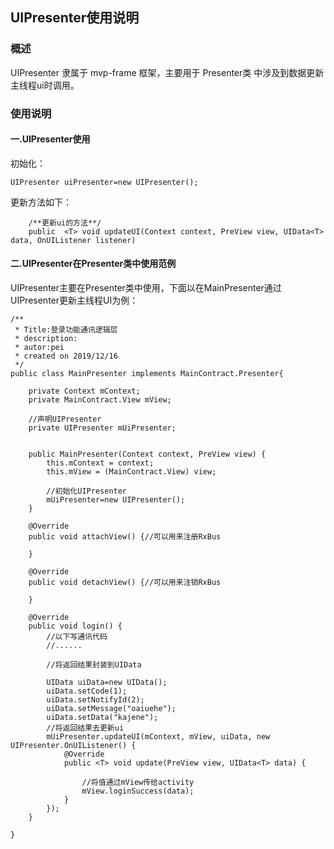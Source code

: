 ## UIPresenter使用说明

### 概述
UIPresenter 隶属于 mvp-frame 框架，主要用于 Presenter类 中涉及到数据更新主线程ui时调用。

### 使用说明
#### 一.UIPresenter使用
初始化：
```
UIPresenter uiPresenter=new UIPresenter();
```
更新方法如下：
```
    /**更新ui的方法**/
    public  <T> void updateUI(Context context, PreView view, UIData<T> data, OnUIListener listener)
```
#### 二.UIPresenter在Presenter类中使用范例
UIPresenter主要在Presenter类中使用，下面以在MainPresenter通过UIPresenter更新主线程UI为例：
```
/**
 * Title:登录功能通讯逻辑层
 * description:
 * autor:pei
 * created on 2019/12/16
 */
public class MainPresenter implements MainContract.Presenter{

    private Context mContext;
    private MainContract.View mView;
    
    //声明UIPresenter
    private UIPresenter mUiPresenter;


    public MainPresenter(Context context, PreView view) {
        this.mContext = context;
        this.mView = (MainContract.View) view;

        //初始化UIPresenter
        mUiPresenter=new UIPresenter();
    }

    @Override
    public void attachView() {//可以用来注册RxBus

    }

    @Override
    public void detachView() {//可以用来注销RxBus

    }

    @Override
    public void login() {
        //以下写通讯代码
        //......
        
        //将返回结果封装到UIData

        UIData uiData=new UIData();
        uiData.setCode(1);
        uiData.setNotifyId(2);
        uiData.setMessage("oaiuehe");
        uiData.setData("kajene");
        //将返回结果去更新ui
        mUiPresenter.updateUI(mContext, mView, uiData, new UIPresenter.OnUIListener() {
            @Override
            public <T> void update(PreView view, UIData<T> data) {
                
                //将值通过mView传给activity
                mView.loginSuccess(data);
            }
        });
    }

}
```
